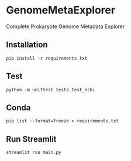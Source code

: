 # GenomeMetaExplorer
Complete Prokaryote Genome Metadata Explorer

## Installation

```pip install -r requirements.txt```

## Test 

```python -m unittest tests.test_ncbi```

## Conda

```pip list --format=freeze > requirements.txt```

## Run Streamlit

```streamlit run main.py```